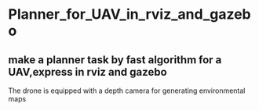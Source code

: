 # Planner_for_UAV_in_rviz_and_gazebo

## make a planner task by fast algorithm for a UAV,express in rviz and gazebo
The drone is equipped with a depth camera for generating environmental maps
